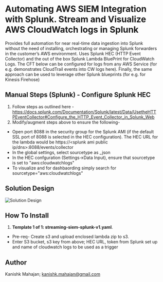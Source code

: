 <p align="center">
</p>

# Automating AWS SIEM Integration with Splunk. Stream and Visualize AWS CloudWatch logs in Splunk

Provides full automation for near real-time data ingestion into Splunk without the need of installing, orchestrating or managing Splunk forwarders in the customer’s AWS environment. Uses Splunk HEC (HTTP Event Collector) and the out of the box Splunk Lambda BluePrint for CloudWatch Logs. The CFT below can be configured for logs from any AWS Service (for e.g. demonstrates CloudTrail events into CW logs here). Finally, the same approach can be used to leverage other Splunk blueprints (for e.g. for Kinesis Firehose)

## Manual Steps (Splunk) - Configure Splunk HEC
1. Follow steps as outlined here - https://docs.splunk.com/Documentation/Splunk/latest/Data/UsetheHTTPEventCollector#Configure_the_HTTP_Event_Collector_in_Splunk_Web
2. Modify/augment steps above to ensure the following-
* Open port 8088 in the security group for the Splunk AMI (if the default SSL port of 8088 is selected in the HEC configuration). The HEC URL for the lambda would be https://<splunk ami public ip/dns>:8088/events/collector
* In the global settings, select sourcetype as _json
* In the HEC confguration (Settings->Data Input), ensure that sourcetype is set to "aws:cloudwatchlogs"
* To visualize and for dashbaording simply search for sourcetype="aws:cloudwatchlogs"

## Solution Design

![Solution Design](https://github.com/kmahajan11/awstransformation/blob/master/aws-siem-integration-with-splunk/images/arch-diagram.png)

## How To Install

1. **Template 1 of 1: streaming-siem-splunk-v1.yaml**. 
* Pre-req- Create s3 and upload enclosed lambda zip to s3. 
* Enter S3 bucket, s3 key from above; HEC URL, token from Splunk set up and name of cloudwatch logs to be used as a trigger


## Author

Kanishk Mahajan; kanishk.mahajan@gmail.com

